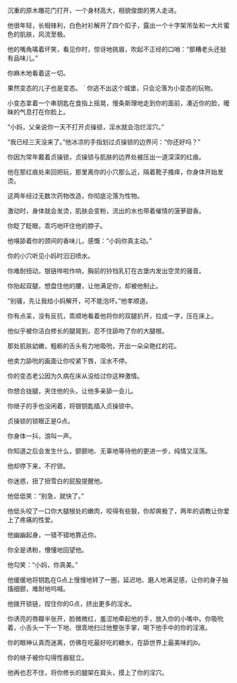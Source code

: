 
沉重的原木雕花门打开，一个身材高大，相貌俊朗的男人走进。

他很年轻，长相锋利，白色衬衫解开了四个扣子，露出一个十字架吊坠和一大片蜜色的肌肤，风流至极。

他的嘴角噙着坏笑，看见你时，惊讶地挑眉，吹起不正经的口哨：“那糟老头还挺有品味儿。”

你麻木地看着这一切。

果然变态的儿子也是变态。
`
你逃不出这个城堡，只会沦落为小变态的玩物。

小变态拿着一个串钥匙在食指上摇晃，慢条斯理地走到你的面前，凑近你的脸，暧昧的气息打在你脸上。

“小妈，父亲说你一天不打开贞操锁，淫水就会泡烂淫穴。”

“我已经三天没来了。”他冰凉的手指划过贞操锁的边界问：“你还好吗？”

你因为常年戴着贞操锁，贞操锁与肌肤的边界处被压出一道深深的红痕。

他在那红痕处来回把玩，那里离你的小穴那么近，隔着靴子搔痒，你身体开始发烫。

这两年经过无数次药物改造，你彻底沦落为性物。

激动时，身体就会发烫，肌肤会变粉，流出的水也带着催情的菠萝甜香。

你眨了眨眼，乖巧地环住他的脖子。

他嗅舔着你的颈间的香味儿，感慨：“小妈你真主动。”

你的小穴听见小妈时汩汩喷水。

你难耐扭动，银链哗啦作响，胸前的铃铛乳钉在古堡内发出空灵的骚音。

你抬起双腿，想盘住他的腰，让他满足你，却被他制止。

“别骚，先让我给小妈解开，可不能泡坏。”他孝顺道。

你有点呆，没有反抗，乖顺地看着他将你的双腿扒开，拉成一字，压在床上。

他似乎被你洁白修长的腿晃到，忍不住舔吻了你的大腿根。

那处肌肤幼嫩，粗粝的舌头有力地吸吮，开出一朵朵艳红的花。

 他卖力舔吮的画面让你咬紧下唇，淫水不停。

你的变态老公因为久病在床从没给过你这种激情。

你想合拢腿，夹住他的头，让他多亲舔一会儿。

你继子的手也没闲着，将银钥匙插入贞操锁中。

贞操锁的锁眼正是G点。

你身体一抖，浪叫一声。

你知道之后会发生什么，颤颤地、无辜地等待他的更进一步，纯情又淫荡。

他却停下来，不拧锁。

你迷惑，扭了扭雪白的屁股提醒他。

他低低笑：“别急，就快了。”

他低头咬了一口你大腿根处的嫩肉，咬得有些狠，你却爽极了，两年的调教让你爱上了疼痛的性爱。

他幽幽起身，一错不错地靠近你。

你全是诱粉，懵懂地回望他。

他勾笑：“小妈，你真美。”

他缓缓地将钥匙在G点上慢慢地转了一圈，延迟地、磨人地满足感，让你的身子抽搐细颤，难耐地呜喊。

他拨开锁链，捏住你的G点，挤出更多的淫水。

你诱亮的唇瓣半张开，脸微微红，羞涩地牵起他的手，放入你的小嘴中。你吸吮着，小舌头一下一下地、很乖地扫过他整张手掌，喝下他手中的你的淫液。

你的眼神认真而迷离，仿佛在吃最好吃的糖水，在舔世界上最美味的jb。 

你的继子被你勾得性器挺立。

他再也忍不住，将你修长的腿架在肩头，摸上了你的淫穴。
